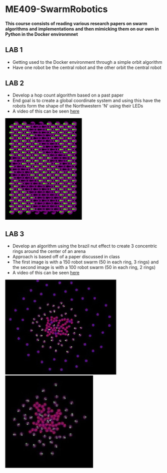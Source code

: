 # ME409-SwarmRobotics
#### This course consists of reading various research papers on swarm algorithms and implementations and then mimicking them on our own in Python in the Docker environmnet

## LAB 1
* Getting used to the Docker environment through a simple orbit algorithm
* Have one robot be the central robot and the other orbit the central robot

## LAB 2
* Develop a hop count algorithm based on a past paper
* End goal is to create a global coordinate system and using this have the robots form the shape of the Northwestern 'N' using their LEDs
* A video of this can be seen [here](https://www.youtube.com/watch?v=K2DWJeIYEho)

![Smoothed N](https://github.com/S-odland/ME409-SwarmRobotics/blob/main/Lab2/N_standard.jpg)

## LAB 3
* Develop an algorithm using the brazil nut effect to create 3 concentric rings around the center of an arena
* Approach is based off of a paper discussed in class
* The first image is with a 150 robot swarm (50 in each ring, 3 rings) and the second image is with a 100 robot swarm (50 in each ring, 2 rings)
* A video of this can be seen [here](https://www.youtube.com/watch?v=9ruEczgLMNE)

![150 Robot Swarm](https://github.com/S-odland/ME409-SwarmRobotics/blob/main/Lab3/150swarm.jpg)
![100 Robot Swarm](https://github.com/S-odland/ME409-SwarmRobotics/blob/main/Lab3/100brazil.jpg) 


